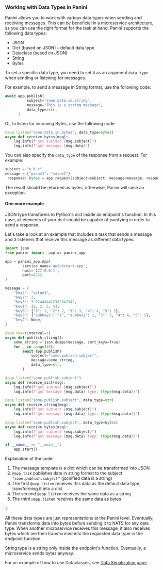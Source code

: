 ### Working with Data Types in Panini

Panini allows you to work with various data types when sending and receiving messages. This can be beneficial in a microservice architecture, as you can use the right format for the task at hand. Panini supports the following data types:

- JSON 
- Dict (based on JSON) - default data type
- Dataclass (based on JSON)
- String
- Bytes

To set a specific data type, you need to set it as an argument <span class="red">`data_type`</span> when sending or listening for messages. 

For example, to send a message in String format, use the following code:

```python
await app.publish(
          subject="some.data.in.string",
          message="This is a string message",
          data_type=str,
      )
```

Or, to listen for incoming Bytes, use the following code:

```python
@app.listen("some.data.in.bytes", data_type=bytes)
async def receive_bytes(msg):
    log.info(f"got subject {msg.subject}")
    log.info(f"got message {msg.data}")
```

You can also specify the `data_type` of the response from a request. For example:

```python
subject = "a.b.c"
message = {"param1": "value1"} 
 response: bytes = app.request(subject=subject, message=message, response_data_type=bytes) 
```

The result should be returned as bytes, otherwise, Panini will raise an exception.

#### One more example

JSON type transforms to Python's dict inside an endpoint's function. In this case, all elements of your dict should be capable of jsonfying in order to send a response.

Let's take a look at an example that includes a task that sends a message and 3 listeners that receive this message as different data types:

```python
import json
from panini import  app as panini_app

app = panini_app.App(
        service_name='quickstart-app',
        host='127.0.0.1',
        port=4222,
)

message = {
    "key4": "value1",
    "key7": 2,
    "key3": 3.024444412342342342,
    "key1": [1, 2, 3, 4],
    "key6": {"1": 1, "2": 2, "3": 3, "4": 4, "5": 5},
    "key5": {"subkey1": "1", "subkey2": 2, "3": 3, "4": 4, "5": 5},
    "key2": None,
}

@app.task(interval=1)
async def publish_string():
    some_string = json.dumps(message, sort_keys=True)
    for _ in range(10):
        await app.publish(
            subject="some.publish.subject", 
            message=some_string, 
            data_type=str,
        )

@app.listen("some.publish.subject")
async def receive_dict(msg):
    log.info(f"got subject {msg.subject}")
    log.info(f"got message {msg.data} type: {type(msg.data)}")

@app.listen("some.publish.subject", data_type=str)
async def receive_string(msg):
    log.info(f"got subject {msg.subject}")
    log.info(f"got message {msg.data} type: {type(msg.data)}")

@app.listen("some.publish.subject", data_type=bytes)
async def receive_bytes(msg):
    log.info(f"got subject {msg.subject}")
    log.info(f"got message {msg.data} type: {type(msg.data)}")

if __name__ == "__main__":
    app.start()
```

Explanation of the code:

1. The message template is a dict which can be transformed into JSON
2. <span class="red">`@app.task`</span> publishes data in string format to the subject <span class="red">`"some.publish.subject"`</span> (jsonified data is a string)
3. The first <span class="red">`@app.listen`</span> receives this data as the default data type, transforming it into a dict
4. The second <span class="red">`@app.listen`</span> receives the same data as a string
5. The third <span class="red">`@app.listen`</span> receives the same data as bytes

<div class="attention">
<p class="attention__emoji-icon">💡</p><p> All these data types are just representations at the Panini level. Eventually, Panini transforms data into bytes before sending it to NATS for any data type. When another microservice receives this message, it also receives bytes which are then transformed into the requested data type in the endpoint function.</p>
</div>

String type is a string only inside the endpoint's function. Eventually, a microservice sends bytes anyway.

For an example of how to use Dataclasses, see [Data Serialization page](https://paniniapp.io/docs/getting-started/dataclasses).